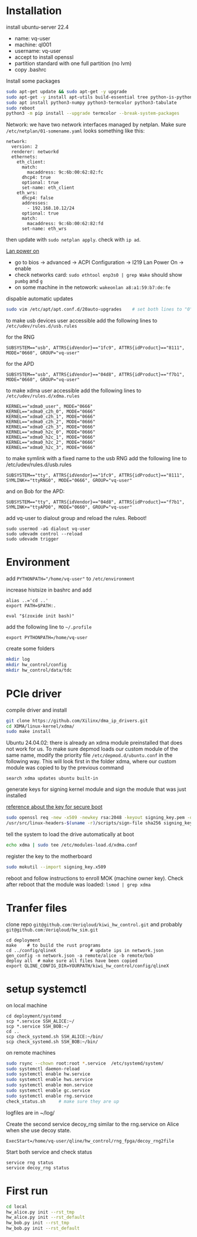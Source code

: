 
# Installation

install ubuntu-server 22.4

- name: vq-user
- machine: ql001
- username: vq-user
- accept to install openssl
- partition standard with one full partition (no lvm)
- copy .bashrc


Install some packages

~~~~.bash
sudo apt-get update && sudo apt-get -y upgrade
sudo apt-get -y install apt-utils build-essential tree python-is-python3 openssl fio neofetch zoxide ipython python3-pip
sudo apt install python3-numpy python3-termcolor python3-tabulate
sudo reboot
python3 -m pip install --upgrade termcolor --break-system-packages
~~~~


Network: we have two network interfaces managed by netplan. Make sure `/etc/netplan/01-somename.yaml` looks something like this:

```
network:
  version: 2
  renderer: networkd
  ethernets:
    eth_client:
      match:
        macaddress: 9c:6b:00:62:82:fc
      dhcp4: true
      optional: true
      set-name: eth_client
    eth_wrs:
      dhcp4: false
      addresses:
        - 192.168.10.12/24
      optional: true
      match:
        macaddress: 9c:6b:00:62:82:fd
      set-name: eth_wrs
```

then update with `sudo netplan apply`. check with `ip ad`.

[Lan power on](https://www.claudiokuenzler.com/blog/1208/how-to-enable-wake-on-lan-wol-asrock-b550-motherboard-linux)

- go to bios -> advanced -> ACPI Configuration -> I219 Lan Power On -> enable
- check networks card: `sudo ethtool enp3s0 | grep Wake` should show `pumbg` and `g`
- on some machine in the netowork: `wakeonlan a8:a1:59:b7:de:fe`

dispable automatic updates

~~~~.bash
sudo vim /etc/apt/apt.conf.d/20auto-upgrades    # set both lines to "0"
~~~~

to make usb devices user accessible add the following lines to `/etc/udev/rules.d/usb.rules` 

for the RNG 

`SUBSYSTEM=="usb", ATTRS{idVendor}=="1fc9", ATTRS{idProduct}=="8111", MODE="0660", GROUP="vq-user"`

for the APD

`SUBSYSTEM=="usb", ATTRS{idVendor}=="04d8", ATTRS{idProduct}=="f7b1", MODE="0660", GROUP="vq-user"`

to make xdma user accessible add the following lines to `/etc/udev/rules.d/xdma.rules` 

~~~~
KERNEL=="xdma0_user", MODE="0666"
KERNEL=="xdma0_c2h_0", MODE="0666"
KERNEL=="xdma0_c2h_1", MODE="0666"
KERNEL=="xdma0_c2h_2", MODE="0666"
KERNEL=="xdma0_c2h_3", MODE="0666"
KERNEL=="xdma0_h2c_0", MODE="0666"
KERNEL=="xdma0_h2c_1", MODE="0666"
KERNEL=="xdma0_h2c_2", MODE="0666"
KERNEL=="xdma0_h2c_3", MODE="0666"
~~~~

to make symlink with a fixed name to the usb RNG add the following line to /etc/udev/rules.d/usb.rules

```
SUBSYSTEM=="tty", ATTRS{idVendor}=="1fc9", ATTRS{idProduct}=="8111", SYMLINK+="ttyRNG0", MODE="0666", GROUP="vq-user"
```

and on Bob for the APD:

```
SUBSYSTEM=="tty", ATTRS{idVendor}=="04d8", ATTRS{idProduct}=="f7b1", SYMLINK+="ttyAPD0", MODE="0660", GROUP="vq-user"
```

add vq-user to dialout group and reload the rules. Reboot!
```
sudo usermod -aG dialout vq-user
sudo udevadm control --reload
sudo udevadm trigger
```

# Environment

add `PYTHONPATH="/home/vq-user"` to `/etc/environment`

increase histsize in bashrc and add

```
alias ..='cd ..'
export PATH=$PATH:.

eval "$(zoxide init bash)"

```

add the following line to `~/.profile`

```
export PYTHONPATH=/home/vq-user
```

create some folders

```.bash
mkdir log
mkdir hw_control/config
mkdir hw_control/data/tdc
```


# PCIe driver

compile driver and install 

~~~~.bash
git clone https://github.com/Xilinx/dma_ip_drivers.git
cd XDMA/linux-kernel/xdma/
sudo make install
~~~~

Ubuntu 24.04.02: there is already an xdma module preinstalled that does not work for us. To make sure depmod loads our custom module of the same name, modify the priority file `/etc/depmod.d/ubuntu.conf` in the following way. This will look first in the folder xdma, where our custom module was copied to by the previous command

```
search xdma updates ubuntu built-in
```

generate keys for signing kernel module and sign the module that was just installed

[reference about the key for secure boot](https://askubuntu.com/questions/760671/could-not-load-vboxdrv-after-upgrade-to-ubuntu-16-04-and-i-want-to-keep-secur/768310#768310)

~~~~.bash
sudo openssl req -new -x509 -newkey rsa:2048 -keyout signing_key.pem -outform DER -out signing_key.x509 -nodes -subj "/CN=Owner/"
/usr/src/linux-headers-$(uname -r)/scripts/sign-file sha256 signing_key.pem signing_key.x509 /lib/modules/$(uname -r)/xdma/xdma.ko
~~~~

tell the system to load the drive automatically at boot

```.bash
echo xdma | sudo tee /etc/modules-load.d/xdma.conf
```

register the key to the motherboard

~~~~.bash
sudo mokutil --import signing_key.x509
~~~~

reboot and follow instructions to enroll MOK (machine owner key). Check after reboot that the module was loaded: `lsmod | grep xdma`



# Tranfer files

clone repo `git@github.com:Veriqloud/kiwi_hw_control.git` and probably `git@github.com:Veriqloud/hw_sim.git`

```.bashrc
cd deployment
make    # to build the rust programs
cd ../config/qlineX             # update ips in network.json
gen_config -n network.json -a remote/alice -b remote/bob
deploy all  # make sure all files have been copied
export QLINE_CONFIG_DIR=YOURPATH/kiwi_hw_control/config/qlineX
```

# setup systemctl

on local machine

```.bahsrc
cd deployment/systemd
scp *.service SSH_ALICE:~/
scp *.service SSH_BOB:~/
cd ..
scp check_systemd.sh SSH_ALICE:~/bin/
scp check_systemd.sh SSH_BOB:~/bin/

```

on remote machines

```.bash
sudo rsync --chown root:root *.service  /etc/systemd/system/
sudo systemctl daemon-reload
sudo systemctl enable hw.service
sudo systemctl enable hws.service
sudo systemctl enable mon.service
sudo systemctl enable gc.service
sudo systemctl enable rng.service
check_status.sh     # make sure they are up
```

logfiles are in ~/log/



Create the second service decoy_rng similar to the rng.service on Alice when she use decoy state.

```
ExecStart=/home/vq-user/qline/hw_control/rng_fpga/decoy_rng2file
```
Start both service and check status

```
service rng status
service decoy_rng status
```

# First run

```.bash
cd local
hw_alice.py init --rst_tmp
hw_alice.py init --rst_default
hw_bob.py init --rst_tmp
hw_bob.py init --rst_default
```



